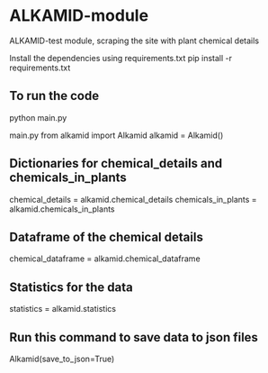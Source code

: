 # ALKAMID-module
ALKAMID-test module, scraping the site with plant chemical details


Install the dependencies using requirements.txt
pip install -r requirements.txt

## To run the code
python main.py


main.py
from alkamid import Alkamid
alkamid = Alkamid()

## Dictionaries for chemical_details and chemicals_in_plants 
chemical_details = alkamid.chemical_details
chemicals_in_plants = alkamid.chemicals_in_plants

## Dataframe of the chemical details
chemical_dataframe = alkamid.chemical_dataframe

## Statistics for the  data
statistics = alkamid.statistics


## Run this command to save data to json files
Alkamid(save_to_json=True)

